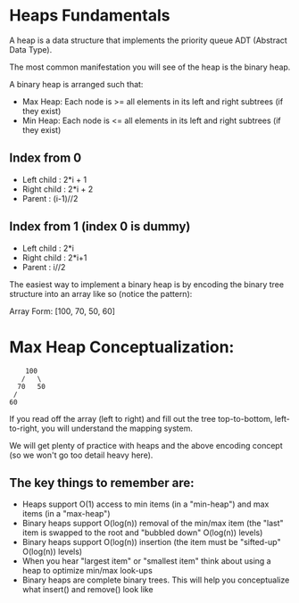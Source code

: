 # Heaps Fundamentals

A heap is a data structure that implements the priority queue ADT (Abstract Data Type).

The most common manifestation you will see of the heap is the binary heap.

A binary heap is arranged such that:

- Max Heap: Each node is >= all elements in its left and right subtrees (if they exist)
- Min Heap: Each node is <= all elements in its left and right subtrees (if they exist)

## Index from 0

- Left child : 2\*i + 1
- Right child : 2\*i + 2
- Parent : (i-1)//2

## Index from 1 (index 0 is dummy)

- Left child : 2\*i
- Right child : 2\*i+1
- Parent : i//2

The easiest way to implement a binary heap is by encoding the binary tree structure into an array like so (notice the pattern):

Array Form: [100, 70, 50, 60]

# Max Heap Conceptualization:

        100
       /   \
      70   50
     /
    60

If you read off the array (left to right) and fill out the tree top-to-bottom, left-to-right, you will understand the mapping system.

We will get plenty of practice with heaps and the above encoding concept (so we won't go too detail heavy here).

## The key things to remember are:

- Heaps support O(1) access to min items (in a "min-heap") and max items (in a "max-heap")
- Binary heaps support O(log(n)) removal of the min/max item (the "last" item is swapped to the root and "bubbled down" O(log(n)) levels)
- Binary heaps support O(log(n)) insertion (the item must be "sifted-up" O(log(n)) levels)
- When you hear "largest item" or "smallest item" think about using a heap to optimize min/max look-ups
- Binary heaps are complete binary trees. This will help you conceptualize what insert() and remove() look like

